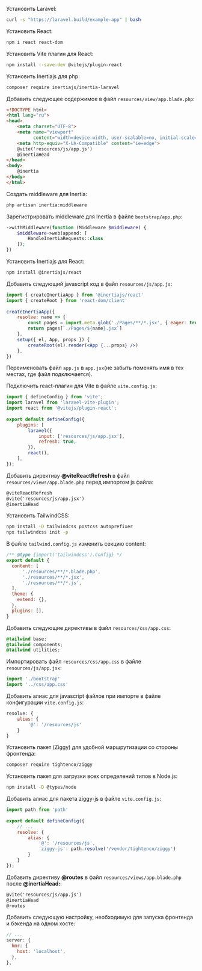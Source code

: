 Установить Laravel: 
```bash
curl -s "https://laravel.build/example-app" | bash
```

Установить React:
```bash
npm i react react-dom
```

Установить Vite плагин для React:
```bash
npm install --save-dev @vitejs/plugin-react
```

Установить Inertiajs для php: 
```bash
composer require inertiajs/inertia-laravel
```

Добавить следующее содержимое в файл `resources/view/app.blade.php`:
```html
<!DOCTYPE html>  
<html lang="ru">  
<head>  
    <meta charset="UTF-8">  
    <meta name="viewport"  
          content="width=device-width, user-scalable=no, initial-scale=1.0, maximum-scale=1.0, minimum-scale=1.0">  
    <meta http-equiv="X-UA-Compatible" content="ie=edge">  
    @vite('resources/js/app.js')  
    @inertiaHead  
</head>  
<body>  
    @inertia  
</body>  
</html>
```

Создать middleware для Inertia: 
```bash
php artisan inertia:middleware
```

Зарегистрировать middleware для Inertia в файле `bootstrap/app.php`: 
```php
->withMiddleware(function (Middleware $middleware) {  
    $middleware->web(append: [  
        HandleInertiaRequests::class  
    ]);  
})
```

Установить Inertiajs для React: 
```bash
npm install @inertiajs/react
```

Добавить следующий javascript код в файл `resources/js/app.js`:
```jsx
import { createInertiaApp } from '@inertiajs/react'  
import { createRoot } from 'react-dom/client'  
  
createInertiaApp({  
    resolve: name => {  
        const pages = import.meta.glob('./Pages/**/*.jsx', { eager: true })  
        return pages[`./Pages/${name}.jsx`]  
    },  
    setup({ el, App, props }) {  
        createRoot(el).render(<App {...props} />)  
    },  
})
```

Переименовать файл `app.js` в `app.jsx`(не забыть поменять имя в тех местах, где файл подключается).

Подключить react-плагин для Vite в файле `vite.config.js`:
```js
import { defineConfig } from 'vite';  
import laravel from 'laravel-vite-plugin';  
import react from '@vitejs/plugin-react';  
  
export default defineConfig({  
    plugins: [  
        laravel({  
            input: ['resources/js/app.jsx'],  
            refresh: true,  
        }),  
        react(),  
    ],  
});
```

Добавить директиву **@viteReactRefresh** в файл `resources/views/app.blade.php` перед импортом js файла:
```html
@viteReactRefresh  
@vite('resources/js/app.jsx')  
@inertiaHead
```

Установить TailwindCSS: 
```bash
npm install -D tailwindcss postcss autoprefixer
npx tailwindcss init -p
```

В файле `tailwind.config.js` изменить секцию content:
```js
/** @type {import('tailwindcss').Config} */  
export default {  
  content: [  
      './resources/**/*.blade.php',  
      './resources/**/*.jsx',  
      './resources/**/*.js',  
  ],  
  theme: {  
    extend: {},  
  },  
  plugins: [],  
}
```

Добавить следующие директивы в файл `resources/css/app.css`:
```css
@tailwind base;
@tailwind components;
@tailwind utilities;
```

Импортировать файл `resources/css/app.css` в файле `resources/js/app.jsx`:
```js
import './bootstrap'
import '../css/app.css'
```

Добавить алиас для javascript файлов при импорте в файле конфигурации `vite.config.js`:
```js
resolve: {  
    alias: {  
        '@': '/resources/js'  
    }  
}
```

Установить пакет (Ziggy) для удобной маршрутизации со стороны фронтенда:
```bash
composer require tightenco/ziggy
```

Установить пакет для загрузки всех определений типов в Node.js:
```bash
npm install -D @types/node
```

Добавить алиас для пакета ziggy-js в файле `vite.config.js`:
```js
import path from 'path'  
  
export default defineConfig({  
	// ...
    resolve: {  
        alias: {  
            '@': '/resources/js',  
            'ziggy-js': path.resolve('/vendor/tightenco/ziggy')  
        }  
    }  
});
```

Добавить директиву **@routes** в файл `resources/views/app.blade.php` после **@inertiaHead:**:
```html
@vite('resources/js/app.js')  
@inertiaHead
@routes
```

Добавить следующую настройку,  необходимую для запуска фронтенда и бэкенда на одном хосте:
```js
// ...
server: {  
  hmr: {  
    host: 'localhost',  
  },  
},
```